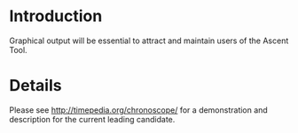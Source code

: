# Introduction #

Graphical output will be essential to attract and maintain users of the Ascent Tool.


# Details #

Please see http://timepedia.org/chronoscope/ for a demonstration and
description for the current leading candidate.